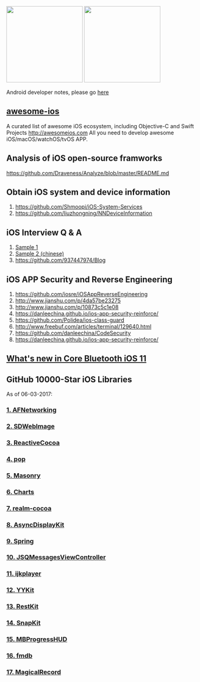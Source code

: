 <img src="https://github.com/Mylittleswift/Developer_Notes/blob/master/logo/ios_logo.jpg" width="200"> <img src="https://github.com/Mylittleswift/Developer_Notes/blob/master/logo/watchos_logo.png" width="200">

Android developer notes, please go [here](https://github.com/Mylittleswift/Developer_Notes/blob/master/Android_Notes.md)

## [awesome-ios](https://github.com/vsouza/awesome-ios)
A curated list of awesome iOS ecosystem, including Objective-C and Swift Projects http://awesomeios.com
All you need to develop awesome iOS/macOS/watchOS/tvOS APP.

## Analysis of iOS open-source framworks
https://github.com/Draveness/Analyze/blob/master/README.md


## Obtain iOS system and device information
1. https://github.com/Shmoopi/iOS-System-Services
2. https://github.com/liuzhongning/NNDeviceInformation


## iOS Interview Q & A
1. [Sample 1](https://github.com/Mylittleswift/Andriod-iOS-Blogs/blob/master/topics/ios-interview.md)
2. [Sample 2 (chinese)](https://github.com/Mylittleswift/Andriod-iOS-Blogs/blob/master/topics/iOS-interview(chinese).md)
3. <https://github.com/937447974/Blog>

## iOS APP Security and Reverse Engineering
1. <https://github.com/iosre/iOSAppReverseEngineering>
2. <http://www.jianshu.com/p/4da57be23275>
3. <http://www.jianshu.com/p/10873c5c1e08>
4. <https://danleechina.github.io/ios-app-security-reinforce/>
5. <https://github.com/Polidea/ios-class-guard>
6. <http://www.freebuf.com/articles/terminal/129640.html>
7. <https://github.com/danleechina/CodeSecurity>
8. <https://danleechina.github.io/ios-app-security-reinforce/>


## [What's new in Core Bluetooth iOS 11](https://github.com/Mylittleswift/Andriod-iOS-Blogs/blob/master/topics/what%20is%20new%20in%20CoreBluetooth%20iOS%2011.md)

## GitHub 10000-Star iOS Libraries
As of 06-03-2017:
### [1. AFNetworking](https://github.com/AFNetworking/AFNetworking) <br />
### [2. SDWebImage](https://github.com/rs/SDWebImage)
### [3. ReactiveCocoa](https://github.com/ReactiveCocoa/ReactiveCocoa)
### [4. pop](https://github.com/facebook/pop)
### [5. Masonry](https://github.com/SnapKit/Masonry) <br />
### [6. Charts](https://github.com/danielgindi/Charts)
### [7. realm-cocoa](https://github.com/realm/realm-cocoa) <br />
### [8. AsyncDisplayKit](https://github.com/facebookarchive/AsyncDisplayKit)
### [9. Spring](https://github.com/MengTo/Spring)
### [10. JSQMessagesViewController](https://github.com/jessesquires/JSQMessagesViewController) <br />
### [11. ijkplayer](https://github.com/Bilibili/ijkplayer)
### [12. YYKit](https://github.com/ibireme/YYKit) <br />
### [13. RestKit](https://github.com/RestKit/RestKit) <br />
### [14. SnapKit](https://github.com/SnapKit/SnapKit)
### [15. MBProgressHUD](https://github.com/jdg/MBProgressHUD)
### [16. fmdb](https://github.com/ccgus/fmdb)
### [17. MagicalRecord](https://github.com/magicalpanda/MagicalRecord)

